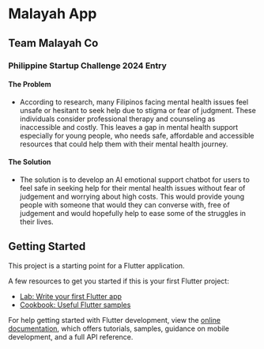 # Malayah App
## Team Malayah Co
### Philippine Startup Challenge 2024 Entry

#### The Problem
- According to research, many Filipinos facing mental health issues feel unsafe or hesitant to seek help due to stigma or fear of judgment. These individuals consider professional therapy and counseling as inaccessible and costly. This leaves a gap in mental health support especially for young people, who needs safe, affordable and accessible resources that could help them with their mental health journey. 

#### The Solution
- The solution is to develop an AI emotional support chatbot for users to feel safe in seeking help for their mental health issues without fear of judgement and worrying about high costs. This would provide young people with someone that would they can converse with, free of judgement and would hopefully help to ease some of the struggles in their lives.

## Getting Started

This project is a starting point for a Flutter application.

A few resources to get you started if this is your first Flutter project:

- [Lab: Write your first Flutter app](https://docs.flutter.dev/get-started/codelab)
- [Cookbook: Useful Flutter samples](https://docs.flutter.dev/cookbook)

For help getting started with Flutter development, view the
[online documentation](https://docs.flutter.dev/), which offers tutorials,
samples, guidance on mobile development, and a full API reference.
